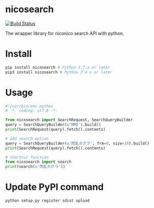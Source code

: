 nicosearch
==========
[![Build Status](https://travis-ci.org/ymizushi/nicosearch.png?branch=master)](https://travis-ci.org/ymizushi/nicosearch)

The wrapper library for niconico search API with python.

# Install
```sh
pip install nicosearch # Python 2.7.x or later
pip3 install nicosearch # Python 3.4.x or later
```

# Usage
```python
#!/usr/bin/env python
# -*- coding: utf-8 -*-

from nicosearch import SearchRequest, SearchQueryBuilder
query = SearchQueryBuilder(u'MMD').build()
print(SearchRequest(query).fetch().contents)

# add search option
query = SearchQueryBuilder(u'閃乱カグラ', frm=0, size=10).build()
print(SearchRequest(query).fetch().contents)

# shortcut function
from nicosearch import search
print(search(u'閃乱カグラ'))
```

# Update PyPI command
```sh
python setup.py register sdist upload
```
